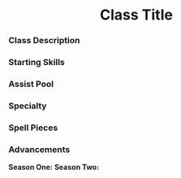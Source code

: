 <h1><center>Class Title</h1></center>

### Class Description


### Starting Skills


### Assist Pool


### Specialty


### Spell Pieces


### Advancements
**Season One:**
**Season Two:**

